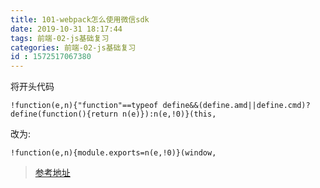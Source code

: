 ```yaml
---
title: 101-webpack怎么使用微信sdk
date: 2019-10-31 18:17:44
tags: 前端-02-js基础复习
categories: 前端-02-js基础复习
id : 1572517067380
---
```

将开头代码

```
!function(e,n){"function"==typeof define&&(define.amd||define.cmd)?define(function(){return n(e)}):n(e,!0)}(this,
```
改为:
```
!function(e,n){module.exports=n(e,!0)}(window,
```

> [参考地址](https://github.com/yanxi-me/weixin-js-sdk/blob/master/index.js)
